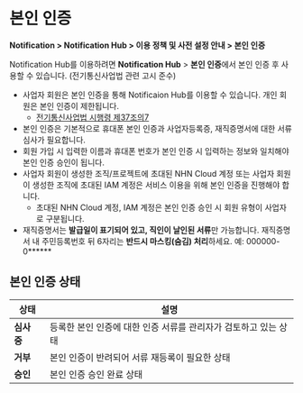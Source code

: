 # 본인 인증

**Notification > Notification Hub > 이용 정책 및 사전 설정 안내 > 본인 인증**

<span id="identity-verification"></span>

Notification Hub를 이용하려면 **Notification Hub** > **본인 인증**에서 본인 인증 후 사용할 수 있습니다. (전기통신사업법 관련 고시 준수)

* 사업자 회원은 본인 인증을 통해 Notificaion Hub를 이용할 수 있습니다. 개인 회원은 본인 인증이 제한됩니다.
  * [전기통신사업법 시행령 제37조의7](https://www.law.go.kr/법령/전기통신사업법시행령/(20240731,34761,20240730)/제37조의7)
* 본인 인증은 기본적으로 휴대폰 본인 인증과 사업자등록증, 재직증명서에 대한 서류 심사가 필요합니다. 
* 회원 가입 시 입력한 이름과 휴대폰 번호가 본인 인증 시 입력하는 정보와 일치해야 본인 인증 승인이 됩니다.
* 사업자 회원이 생성한 조직/프로젝트에 초대된 NHN Cloud 계정 또는 사업자 회원이 생성한 조직에 초대된 IAM 계정은 서비스 이용을 위해 본인 인증을 진행해야 합니다.
  * 초대된 NHN Cloud 계정, IAM 계정은 본인 인증 승인 시 회원 유형이 사업자로 구분됩니다.
* 재직증명서는 **발급일이 표기되어 있고, 직인이 날인된 서류**만 가능합니다. 재직증명서 내 주민등록번호 뒤 6자리는 **반드시 마스킹(숨김) 처리**하세요. 예: 000000-0\*\*\*\*\*\*

## 본인 인증 상태

| 상태       | 설명 |
|----------| --- |
| **심사 중** | 등록한 본인 인증에 대한 인증 서류를 관리자가 검토하고 있는 상태 |
| **거부**   | 본인 인증이 반려되어 서류 재등록이 필요한 상태 |
| **승인**   | 본인 인증 승인 완료 상태 |
